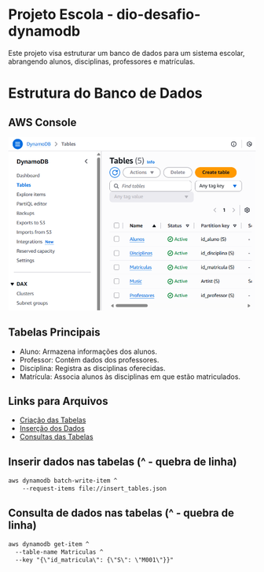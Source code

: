 # Projeto Escola - dio-desafio-dynamodb
Este projeto visa estruturar um banco de dados para um sistema escolar, abrangendo alunos, disciplinas, professores e matrículas.

# Estrutura do Banco de Dados

## AWS Console
![Console](aws_dynamodb.png)
## Tabelas Principais
- Aluno: Armazena informações dos alunos.
- Professor: Contém dados dos professores.
- Disciplina: Registra as disciplinas oferecidas.
- Matrícula: Associa alunos às disciplinas em que estão matriculados.
## Links para Arquivos
- [Criação das Tabelas](create_tables.bat)
- [Inserção dos Dados](insert_tables.json)
- [Consultas das Tabelas](select_tables.bat)

## Inserir dados nas tabelas (^ - quebra de linha)
```
aws dynamodb batch-write-item ^
    --request-items file://insert_tables.json
```

## Consulta de dados nas tabelas (^ - quebra de linha)
```
aws dynamodb get-item ^
  --table-name Matriculas ^
  --key "{\"id_matricula\": {\"S\": \"M001\"}}"
```